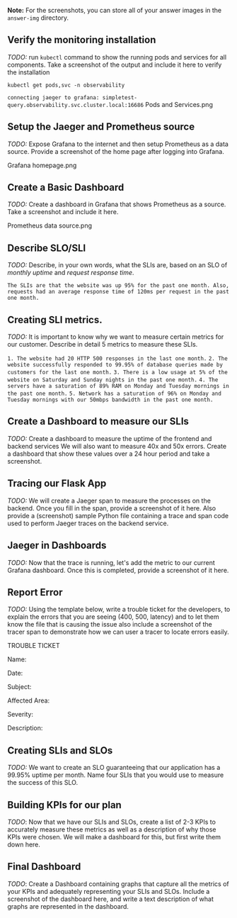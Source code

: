 **Note:** For the screenshots, you can store all of your answer images in the `answer-img` directory.

## Verify the monitoring installation

*TODO:* run `kubectl` command to show the running pods and services for all components. Take a screenshot of the output and include it here to verify the installation

`kubectl get pods,svc -n observability`

`connecting jaeger to grafana: simpletest-query.observability.svc.cluster.local:16686`
Pods and Services.png

## Setup the Jaeger and Prometheus source
*TODO:* Expose Grafana to the internet and then setup Prometheus as a data source. Provide a screenshot of the home page after logging into Grafana.

Grafana homepage.png

## Create a Basic Dashboard
*TODO:* Create a dashboard in Grafana that shows Prometheus as a source. Take a screenshot and include it here.

Prometheus data source.png

## Describe SLO/SLI
*TODO:* Describe, in your own words, what the SLIs are, based on an SLO of *monthly uptime* and *request response time*.

`The SLIs are that the website was up 95% for the past one month. Also, requests had an average response time of 120ms per request in the past one month.`

## Creating SLI metrics.
*TODO:* It is important to know why we want to measure certain metrics for our customer. Describe in detail 5 metrics to measure these SLIs. 

`1. The website had 20 HTTP 500 responses in the last one month.`
`2. The website successfully responded to 99.95% of database queries made by customers for the last one month.`
`3. There is a low usage at 5% of the website on Saturday and Sunday nights in the past one month.`
`4. The servers have a saturation of 89% RAM on Monday and Tuesday mornings in the past one month.`
`5. Network has a saturation of 96% on Monday and Tuesday mornings with our 50mbps bandwidth in the past one month.`

## Create a Dashboard to measure our SLIs
*TODO:* Create a dashboard to measure the uptime of the frontend and backend services We will also want to measure 40x and 50x errors. Create a dashboard that show these values over a 24 hour period and take a screenshot.

## Tracing our Flask App
*TODO:*  We will create a Jaeger span to measure the processes on the backend. Once you fill in the span, provide a screenshot of it here. Also provide a (screenshot) sample Python file containing a trace and span code used to perform Jaeger traces on the backend service.

## Jaeger in Dashboards
*TODO:* Now that the trace is running, let's add the metric to our current Grafana dashboard. Once this is completed, provide a screenshot of it here.

## Report Error
*TODO:* Using the template below, write a trouble ticket for the developers, to explain the errors that you are seeing (400, 500, latency) and to let them know the file that is causing the issue also include a screenshot of the tracer span to demonstrate how we can user a tracer to locate errors easily.

TROUBLE TICKET

Name:

Date:

Subject:

Affected Area:

Severity:

Description:


## Creating SLIs and SLOs
*TODO:* We want to create an SLO guaranteeing that our application has a 99.95% uptime per month. Name four SLIs that you would use to measure the success of this SLO.

## Building KPIs for our plan
*TODO*: Now that we have our SLIs and SLOs, create a list of 2-3 KPIs to accurately measure these metrics as well as a description of why those KPIs were chosen. We will make a dashboard for this, but first write them down here.

## Final Dashboard
*TODO*: Create a Dashboard containing graphs that capture all the metrics of your KPIs and adequately representing your SLIs and SLOs. Include a screenshot of the dashboard here, and write a text description of what graphs are represented in the dashboard.  
